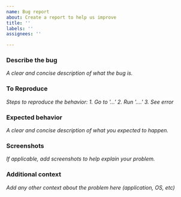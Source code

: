 ```yaml
---
name: Bug report
about: Create a report to help us improve
title: ''
labels: ''
assignees: ''

---
```


### Describe the bug
*A clear and concise description of what the bug is.*

### To Reproduce
*Steps to reproduce the behavior:*
*1. Go to '...'*
*2. Run '....'*
*3. See error*

### Expected behavior
*A clear and concise description of what you expected to happen.*

### Screenshots
*If applicable, add screenshots to help explain your problem.*

### Additional context
*Add any other context about the problem here (application, OS, etc)*
